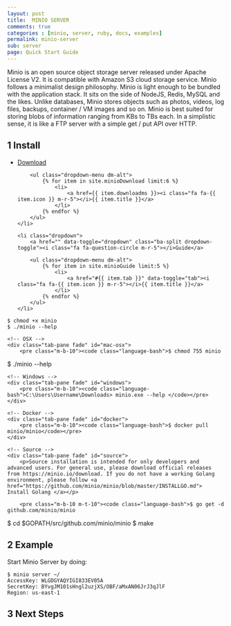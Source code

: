 ```yaml
---
layout: post
title:  MINIO SERVER
comments: true
categories : [minio, server, ruby, docs, examples]
permalink: minio-server 
sub: server 
page: Quick Start Guide
---
```


Minio is an open source object storage server released under Apache License V2. It is compatible with Amazon S3 cloud storage service. Minio follows a minimalist design philosophy. Minio is light enough to be bundled with the application stack. It sits on the side of NodeJS, Redis, MySQL and the likes. Unlike databases, Minio stores objects such as photos, videos, log files, backups, container / VM images and so on. Minio is best suited for storing blobs of information ranging from KBs to TBs each. In a simplistic sense, it is like a FTP server with a simple get / put API over HTTP.
 
## <span>1</span> Install

<ul class="list-unstyled list-inline btn-action">
    <li class="dropdown">
        <a href="" data-toggle="dropdown" class="ba-split dropdown-toggle"><i class="fa fa-download m-r-5"></i>Download</a>

        <ul class="dropdown-menu dm-alt">
            {% for item in site.minioDownload limit:6 %}
                <li>
                    <a href={{ item.downloadms }}><i class="fa fa-{{ item.icon }} m-r-5"></i>{{ item.title }}</a>
                </li>
            {% endfor %}
        </ul>
    </li> 
    
    <li class="dropdown">
        <a href="" data-toggle="dropdown" class="ba-split dropdown-toggle"><i class="fa fa-question-circle m-r-5"></i>Guide</a>

        <ul class="dropdown-menu dm-alt">
            {% for item in site.minioGuide limit:5 %}
                <li>
                    <a href="#{{ item.tab }}" data-toggle="tab"><i class="fa fa-{{ item.icon }} m-r-5"></i>{{ item.title }}</a>
                </li>
            {% endfor %}
        </ul>
    </li>
</ul>

<div class="tab-content">
    <!-- GNU/Linux -->
    <div class="tab-pane fade" id="gnu-linux">
        <pre class="m-b-10"><code class="language-bash">$ chmod +x minio
$ ./minio --help</code></pre>
    </div>
    
    <!-- OSX -->
    <div class="tab-pane fade" id="mac-osx">
        <pre class="m-b-10"><code class="language-bash">$ chmod 755 minio
$ ./minio --help</code></pre>
    </div>
    
    <!-- Windows -->
    <div class="tab-pane fade" id="windows">
        <pre class="m-b-10"><code class="language-bash">C:\Users\Username\Downloads> minio.exe --help </code></pre>
    </div>
    
    <!-- Docker -->
    <div class="tab-pane fade" id="docker">
        <pre class="m-b-10"><code class="language-bash">$ docker pull minio/minio</code></pre>
    </div>
    
    <!-- Source -->
    <div class="tab-pane fade" id="source">
        <p>Source installation is intended for only developers and advanced users. For general use, please download official releases from https://minio.io/download. If you do not have a working Golang environment, please follow <a href="https://github.com/minio/minio/blob/master/INSTALLGO.md"> Install Golang </a></p>
    
        <pre class="m-b-10 m-t-10"><code class="language-bash">$ go get -d github.com/minio/minio
$ cd $GOPATH/src/github.com/minio/minio
$ make</code></pre>
    </div>
</div>

## <span>2</span> Example

Start Minio Server by doing: 

<pre class="m-b-10"><code class="language-bash">$ minio server ~/<dir-name>
AccessKey: WLGDGYAQYIGI833EV05A  
SecretKey: BYvgJM101sHngl2uzjXS/OBF/aMxAN06JrJ3qJlF  
Region: us-east-1</code></pre>
		
 
## <span>3</span> Next Steps

  